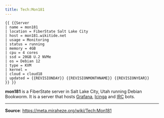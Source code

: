 ```yaml
---
title: Tech:Mon181
---
```


```
{{ {{Server
| name = mon181
| location = FiberState Salt Lake City
| host = mon181.wikitide.net
| usage = Monitoring
| status = running
| memory = 4GB
| cpu = 4 cores
| ssd = 20GB U.2 NVMe
| os = Debian 12
| type = KVM
| kernel =
| cloud = cloud18
| updated = {{REVISIONDAY}} {{REVISIONMONTHNAME}} {{REVISIONYEAR}}
}} }}
```

**mon181** is a FiberState server in Salt Lake City, Utah running Debian Bookworm. It is a server that hosts [Grafana](https://meta.miraheze.org/wiki/Tech:Grafana), [Icinga](https://meta.miraheze.org/wiki/Tech:Icinga) and [IRC](https://meta.miraheze.org/wiki/IRC) bots.

----
**Source**: https://meta.miraheze.org/wiki/Tech:Mon181